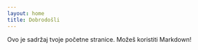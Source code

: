 ```yaml
---
layout: home
title: Dobrodošli
---
```


Ovo je sadržaj tvoje početne stranice. Možeš koristiti Markdown!
